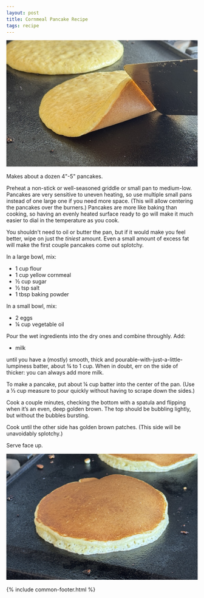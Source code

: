 ```yaml
---
layout: post
title: Cornmeal Pancake Recipe
tags: recipe
---
```


![](/assets/cornmeal-pancakes/upturned.jpeg)

Makes about a dozen 4"-5" pancakes.

Preheat a non-stick or well-seasoned griddle or small pan to medium-low. Pancakes are very sensitive to uneven heating, so use multiple small pans instead of one large one if you need more space. (This will allow centering the pancakes over the burners.) Pancakes are more like baking than cooking, so having an evenly heated surface ready to go will make it much easier to dial in the temperature as you cook.

You shouldn't need to oil or butter the pan, but if it would make you feel better, wipe on just the *tiniest* amount. Even a small amount of excess fat will make the first couple pancakes come out splotchy.

In a large bowl, mix:

- 1 cup flour
- 1 cup yellow cornmeal
- ½ cup sugar
- ½ tsp salt
- 1 tbsp baking powder

In a small bowl, mix:

- 2 eggs
- ¼ cup vegetable oil

Pour the wet ingredients into the dry ones and combine throughly. Add:

- milk

until you have a (mostly) smooth, thick and pourable-with-just-a-little-lumpiness batter, about ¾ to 1 cup. When in doubt, err on the side of thicker: you can always add more milk.

To make a pancake, put about ¼ cup batter into the center of the pan. (Use a ⅓ cup measure to pour quickly without having to scrape down the sides.)

Cook a couple minutes, checking the bottom with a spatula and flipping when it’s an even, deep golden brown. The top should be bubbling lightly, but without the bubbles bursting.

Cook until the other side has golden brown patches. (This side will be unavoidably splotchy.)

Serve face up.

![](/assets/cornmeal-pancakes/finished.jpeg)

{% include common-footer.html %}
